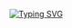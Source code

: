 [![Typing SVG](http://readme-typing-svg.herokuapp.com?font=&color=%2336BCF7&lines=+%3D%3D%3EI+am+Aadi+Apoorva+;+%3D%3D%3E+I+am+learning+reinforcement+Learning;+%3D%3D%3E+I+usually+code+in+python+;+%3D%3D%3E+You+can+reach+me+by+mail+fibonaccihatake%40gmail.com)](https://git.io/typing-svg)
